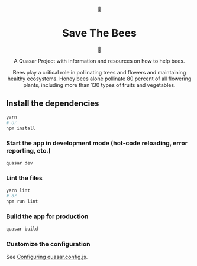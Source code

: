 <div align="center">
🐝<h1>Save The Bees</h1>🐝

A Quasar Project with information and resources on how to help bees.

Bees play a critical role in pollinating trees and flowers and maintaining healthy ecosystems. Honey bees alone pollinate 80 percent of all flowering plants, including more than 130 types of fruits and vegetables.
</div>

## Install the dependencies
```bash
yarn
# or
npm install
```

### Start the app in development mode (hot-code reloading, error reporting, etc.)
```bash
quasar dev
```


### Lint the files
```bash
yarn lint
# or
npm run lint
```


### Build the app for production
```bash
quasar build
```

### Customize the configuration
See [Configuring quasar.config.js](https://v2.quasar.dev/quasar-cli-vite/quasar-config-js).
